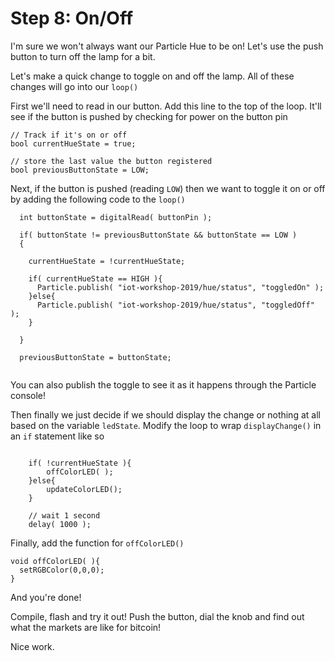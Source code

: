 # Step 8: On/Off

I'm sure we won't always want our Particle Hue to be on! Let's use the push button to turn off the lamp for a bit.

Let's make a quick change to toggle on and off the lamp.  All of these changes will go into our `loop()`

First we'll need to read in our button. Add this line to the top of the loop. It'll see if the button is pushed by checking for power on the button pin

````
// Track if it's on or off
bool currentHueState = true;

// store the last value the button registered
bool previousButtonState = LOW;

````

Next, if the button is pushed (reading `LOW`) then we want to toggle it on or off by adding the following code to the `loop()`

````
  int buttonState = digitalRead( buttonPin );

  if( buttonState != previousButtonState && buttonState == LOW )
  {

    currentHueState = !currentHueState;
		
    if( currentHueState == HIGH ){
      Particle.publish( "iot-workshop-2019/hue/status", "toggledOn" );
    }else{
      Particle.publish( "iot-workshop-2019/hue/status", "toggledOff" );
    }

  }		
	
  previousButtonState = buttonState;
	

````

You can also publish the toggle to see it as it happens through the Particle console!

Then finally we just decide if we should display the change or nothing at all based on the variable `ledState`. Modify the loop to wrap `displayChange()`  in an `if` statement like so

````

    if( !currentHueState ){
        offColorLED( );
    }else{
        updateColorLED();
    }

    // wait 1 second
    delay( 1000 );

````

Finally, add the function for `offColorLED()`

````
void offColorLED( ){
  setRGBColor(0,0,0);
}

````


And you're done!

Compile, flash and try it out! Push the button, dial the knob and find out what the markets are like for bitcoin!

Nice work. 